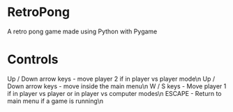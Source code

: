 # RetroPong
A retro pong game made using Python with Pygame

# Controls

Up / Down arrow keys - move player 2 if in player vs player mode\n
Up / Down arrow keys - move inside the main menu\n
W / S keys - Move player 1 if in player vs player or in player vs computer modes\n
ESCAPE - Return to main menu if a game is running\n

